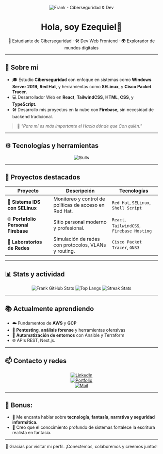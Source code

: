 <!-- Banner -->
<p align="center">
  <img src="https://your-banner-link.com/banner.png" alt="Frank - Ciberseguridad & Dev" />
</p>

<h1 align="center">Hola, soy Ezequiel👋</h1>
<p align="center">
  🧠 Estudiante de Ciberseguridad · 🛠️ Dev Web Frontend · 🌍 Explorador de mundos digitales
</p>

---

## 🧬 Sobre mí

- 🎓 Estudio **Ciberseguridad** con enfoque en sistemas como **Windows Server 2019**, **Red Hat**, y herramientas como **SELinux**, y **Cisco Packet Tracer**.
- 💻 Desarrollador Web en **React**, **TailwindCSS**, **HTML**, **CSS**, y **TypeScript**.
- 🛠 Desarrollo mis proyectos en la nube con **Firebase**, sin necesidad de backend tradicional.
  
> 📜 *"Para mí es más importante el Hacia dónde que Con quién."*

---

## ⚙️ Tecnologías y herramientas

<div align="center">
  
![Skills](https://skillicons.dev/icons?i=linux,windows,docker,git,html,css,react,tailwind,ts,firebase,vscode,figma)

</div>

---

## 🚀 Proyectos destacados

| Proyecto | Descripción | Tecnologías |
| -------- | ----------- | ----------- |
| 🔐 **Sistema IDS con SELinux** | Monitoreo y control de políticas de acceso en Red Hat. | `Red Hat`, `SELinux`, `Shell Script` |
| 🌐 **Portafolio Personal Firebase** | Sitio personal moderno y profesional. | `React`, `TailwindCSS`, `Firebase Hosting` |
| 🧠 **Laboratorios de Redes** | Simulación de redes con protocolos, VLANs y routing. | `Cisco Packet Tracer`, `GNS3` |

---

## 📊 Stats y actividad

<div align="center">

![Frank GitHub Stats](https://github-readme-stats.vercel.app/api?username=FrankUsername&show_icons=true&theme=tokyonight&hide=issues)
![Top Langs](https://github-readme-stats.vercel.app/api/top-langs/?username=FrankUsername&layout=compact&theme=tokyonight)
![Streak Stats](https://streak-stats.demolab.com/?user=FrankUsername&theme=tokyonight)

</div>

---

## 📚 Actualmente aprendiendo

- ☁️ Fundamentos de **AWS** y **GCP**
- 🔐 **Pentesting**, **análisis forense** y herramientas ofensivas
- 🔧 **Automatización de entornos** con Ansible y Terraform
- 🌐 APIs REST, Next.js.

---

## 📫 Contacto y redes

<div align="center">
  
[![LinkedIn](https://img.shields.io/badge/LinkedIn-Frank-blue?style=flat-square&logo=linkedin)](https://linkedin.com/in/tuusuario)  
[![Portfolio](https://img.shields.io/badge/Portfolio-Web-green?style=flat-square&logo=firefox-browser)](https://tuportfolio.firebaseapp.com)  
[![Mail](https://img.shields.io/badge/Email-Contact-red?style=flat-square&logo=gmail)](mailto:frank@ejemplo.com)

</div>

---

## 🧠 Bonus:

- 💬 Me encanta hablar sobre **tecnología, fantasía, narrativa y seguridad informática**.
- 🧩 Creo que el conocimiento profundo de sistemas fortalece la escritura realista en fantasía.

---

<p align="center">
  🖤 Gracias por visitar mi perfil. ¡Conectemos, colaboremos y creemos juntos!
</p>
